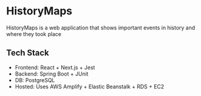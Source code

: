 # HistoryMaps
HistoryMaps is a web application that shows important events in history and where they took place
## Tech Stack
* Frontend: React + Next.js + Jest
* Backend: Spring Boot + JUnit
* DB: PostgreSQL
* Hosted: Uses AWS Amplify + Elastic Beanstalk + RDS + EC2
